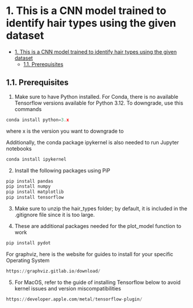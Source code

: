 # 1. This is a CNN model trained to identify hair types using the given dataset

- [1. This is a CNN model trained to identify hair types using the given dataset](#1-this-is-a-cnn-model-trained-to-identify-hair-types-using-the-given-dataset)
  - [1.1. Prerequisites](#11-prerequisites)

## 1.1. Prerequisites

1. Make sure to have Python installed. For Conda, there is no available Tensorflow versions available for Python 3.12. To downgrade, use this commands

```Python
conda install python=3.x
```

where x is the version you want to downgrade to

Additionally, the conda package ipykernel is also needed to run Jupyter notebooks

```Python
conda install ipykernel
```

2. Install the following packages using PiP

```Python
pip install pandas
pip install numpy
pip install matplotlib
pip install tensorflow
```

3. Make sure to unzip the hair_types folder; by default, it is included in the .gitignore file since it is too large.

4. These are additional packages needed for the plot_model function to work

```Python
pip install pydot
```

For graphviz, here is the website for guides to install for your specific Operating System

```Python
https://graphviz.gitlab.io/download/
```

5. For MacOS, refer to the guide of installing Tensorflow below to avoid kernel issues and version miscompatibilities

```Python
https://developer.apple.com/metal/tensorflow-plugin/
```
